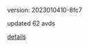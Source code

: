 version: 2023010410-8fc7

updated 62 avds

[details](https://github.com/0x74f917491bfa7ebfa379/ali_avd_db/blob/master/change_log/2023/01/04/10/8fc7.txt)